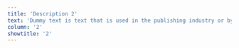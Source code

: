 ```yaml
---
title: 'Description 2'
text: 'Dummy text is text that is used in the publishing industry or by web designers to occupy the space which will later be filled with ''real'' content. This is required when, for example, the final text is not yet available. Dummy text is also known as ''fill text''. It is said that song composers of the past used dummy texts as lyrics when writing melodies in order to have a ''ready-made'' text to sing with the melody. Dummy texts have been in use by typesetters since the 16th century.'
column: '2'
showtitle: '2'
---
```


